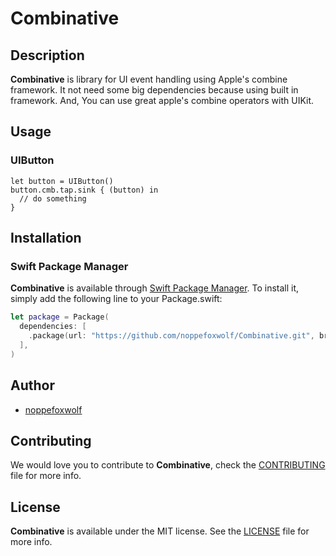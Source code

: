 # Combinative

## Description

**Combinative** is library for UI event handling using Apple's combine framework.
It not need some big dependencies because using built in framework.
And, You can use great apple's combine operators with UIKit.

## Usage

### UIButton

```
let button = UIButton()
button.cmb.tap.sink { (button) in
  // do something
}
```

## Installation

### Swift Package Manager

**Combinative** is available through [Swift Package Manager](https://github.com/apple/swift-package-manager). To install
it, simply add the following line to your Package.swift:

```swift
let package = Package(
  dependencies: [
    .package(url: "https://github.com/noppefoxwolf/Combinative.git", branch: "master"),
  ],
)
```

## Author

- [noppefoxwolf](http://twitter.com/noppefoxwolf)

## Contributing

We would love you to contribute to **Combinative**, check the [CONTRIBUTING](https://github.com/noppefoxwolf/Combinative/blob/master/CONTRIBUTING.md) file for more info.


## License

**Combinative** is available under the MIT license. See the [LICENSE](https://github.com/noppefoxwolf/Combinative/blob/master/LICENSE.md) file for more info.
